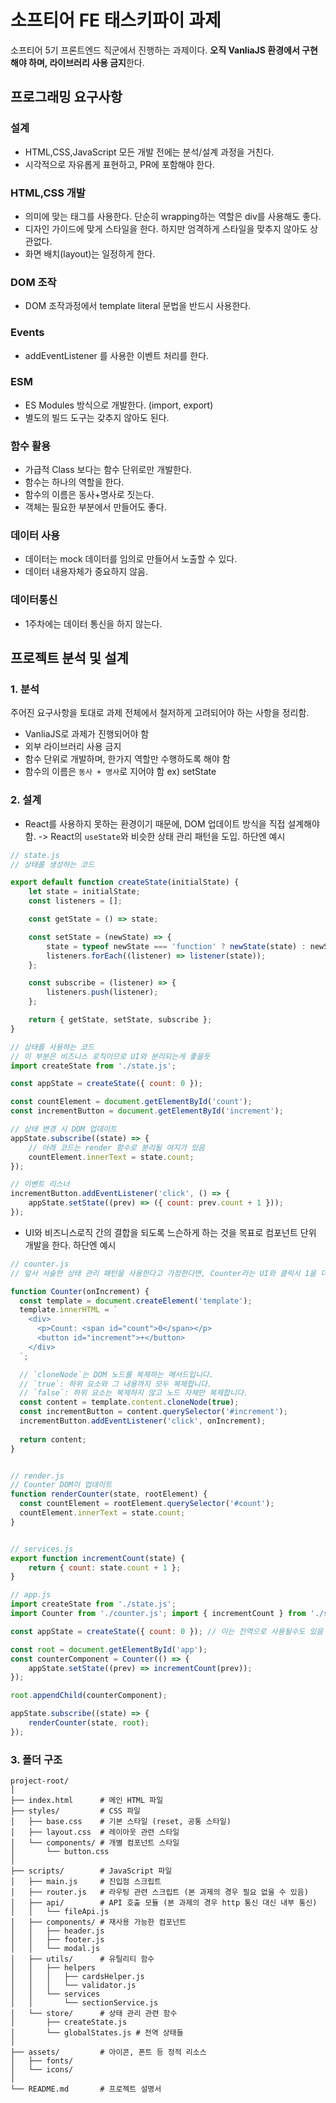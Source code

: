 # 소프티어 FE 태스키파이 과제
소프티어 5기 프론트엔드 직군에서 진행하는 과제이다.
**오직 VanliaJS 환경에서 구현해야 하며, 라이브러리 사용 금지**한다.

## 프로그래밍 요구사항
### 설계
- HTML,CSS,JavaScript 모든 개발 전에는 분석/설계 과정을 거친다.
- 시각적으로 자유롭게 표현하고, PR에 포함해야 한다.

### HTML,CSS 개발
- 의미에 맞는 태그를 사용한다. 단순히 wrapping하는 역할은 div를 사용해도 좋다.
- 디자인 가이드에 맞게 스타일을 한다. 하지만 엄격하게 스타일을 맞추지 않아도 상관없다.
- 화면 배치(layout)는 일정하게 한다.

### DOM 조작
- DOM 조작과정에서 template literal 문법을 반드시 사용한다.

### Events
- addEventListener 를 사용한 이벤트 처리를 한다.

### ESM
- ES Modules 방식으로 개발한다. (import, export)
- 별도의 빌드 도구는 갖추지 않아도 된다.

### 함수 활용
- 가급적 Class 보다는 함수 단위로만 개발한다.
- 함수는 하나의 역할을 한다.
- 함수의 이름은 동사+명사로 짓는다.
- 객체는 필요한 부분에서 만들어도 좋다.

### 데이터 사용
- 데이터는 mock 데이터를 임의로 만들어서 노출할 수 있다.
- 데이터 내용자체가 중요하지 않음.

### 데이터통신
- 1주차에는 데이터 통신을 하지 않는다.

## 프로젝트 분석 및 설계

### 1. 분석
주어진 요구사항을 토대로 과제 전체에서 철저하게 고려되어야 하는 사항을 정리함.
- VanliaJS로 과제가 진행되어야 함
- 외부 라이브러리 사용 금지
- 함수 단위로 개발하며, 한가지 역할만 수행하도록 해야 함
- 함수의 이름은 `동사 + 명사`로 지어야 함 ex) setState
### 2. 설계
- React를 사용하지 못하는 환경이기 때문에, DOM 업데이트 방식을 직접 설계해야 함. -> React의 `useState`와 비슷한 상태 관리 패턴을 도입. 하단엔 예시
```js
// state.js
// 상태를 생성하는 코드

export default function createState(initialState) {
    let state = initialState;
    const listeners = [];

    const getState = () => state;

    const setState = (newState) => {
        state = typeof newState === 'function' ? newState(state) : newState;
        listeners.forEach((listener) => listener(state));
    };

    const subscribe = (listener) => {
        listeners.push(listener);
    };

    return { getState, setState, subscribe };
}

// 상태를 사용하는 코드
// 이 부분은 비즈니스 로직이므로 UI와 분리되는게 좋을듯
import createState from './state.js';

const appState = createState({ count: 0 });

const countElement = document.getElementById('count');
const incrementButton = document.getElementById('increment');

// 상태 변경 시 DOM 업데이트
appState.subscribe((state) => {
	// 아래 코드는 render 함수로 분리될 여지가 있음
    countElement.innerText = state.count;
});

// 이벤트 리스너
incrementButton.addEventListener('click', () => {
    appState.setState((prev) => ({ count: prev.count + 1 }));
});
```

- UI와 비즈니스로직 간의 결합을 되도록 느슨하게 하는 것을 목표로 컴포넌트 단위 개발을 한다. 하단엔 예시
```js
// counter.js
// 앞서 서술한 상태 관리 패턴을 사용한다고 가정한다면, Counter라는 UI와 클릭시 1을 더해주는 비즈니스로직을 분리할 것임. Counter 컴포넌트 생성할 때 콜백을 넘겨줄 것임

function Counter(onIncrement) {
  const template = document.createElement('template');
  template.innerHTML = `
    <div>
      <p>Count: <span id="count">0</span></p>
      <button id="increment">+</button>
    </div>
  `;

  // `cloneNode`는 DOM 노드를 복제하는 메서드입니다.
  // `true`: 하위 요소와 그 내용까지 모두 복제합니다.
  // `false`: 하위 요소는 복제하지 않고 노드 자체만 복제합니다.
  const content = template.content.cloneNode(true);
  const incrementButton = content.querySelector('#increment');
  incrementButton.addEventListener('click', onIncrement);
  
  return content;
}


// render.js
// Counter DOM이 업데이트
function renderCounter(state, rootElement) {
  const countElement = rootElement.querySelector('#count');
  countElement.innerText = state.count;
}


// services.js
export function incrementCount(state) {
	return { count: state.count + 1 };
}

// app.js
import createState from './state.js';
import Counter from './counter.js'; import { incrementCount } from './services.js';

const appState = createState({ count: 0 }); // 이는 전역으로 사용될수도 있음

const root = document.getElementById('app');
const counterComponent = Counter(() => {
    appState.setState((prev) => incrementCount(prev));
});

root.appendChild(counterComponent);

appState.subscribe((state) => {
    renderCounter(state, root);
});

``` 

### 3. 폴더 구조
```
project-root/
│
├── index.html      # 메인 HTML 파일
├── styles/         # CSS 파일
│   ├── base.css    # 기본 스타일 (reset, 공통 스타일)
│   ├── layout.css  # 레이아웃 관련 스타일
│   └── components/ # 개별 컴포넌트 스타일
│       └── button.css
│
├── scripts/        # JavaScript 파일
│   ├── main.js     # 진입점 스크립트
│   ├── router.js   # 라우팅 관련 스크립트 (본 과제의 경우 필요 없을 수 있음)
│   ├── api/        # API 호출 모듈 (본 과제의 경우 http 통신 대신 내부 통신)
│   │   └── fileApi.js
│   ├── components/ # 재사용 가능한 컴포넌트
│   │   ├── header.js
│   │   ├── footer.js
│   │   └── modal.js
│   ├── utils/      # 유틸리티 함수
│   │   ├── helpers
│   │   │   ├── cardsHelper.js
│   │   │   └── validator.js
│   │   └── services
│   │       └── sectionService.js
│   └── store/      # 상태 관리 관련 함수
│       ├── createState.js
│       └── globalStates.js # 전역 상태들
│
├── assets/         # 아이콘, 폰트 등 정적 리소스
│   ├── fonts/
│   └── icons/
│
└── README.md       # 프로젝트 설명서

```